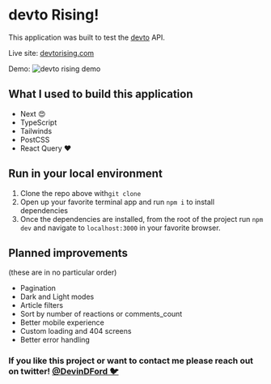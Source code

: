# devto Rising!

This application was built to test the [devto](https://dev.to) API.

Live site: [devtorising.com](https://devtorising.com)

Demo: ![devto rising demo](https://imgur.com/K1HZELa.gif)

## What I used to build this application

- Next 😍
- TypeScript
- Tailwinds
- PostCSS
- React Query ❤️

## Run in your local environment

1. Clone the repo above with`git clone`
2. Open up your favorite terminal app and run `npm i` to install dependencies
3. Once the dependencies are installed, from the root of the project run `npm dev` and navigate to `localhost:3000` in your favorite browser.

## Planned improvements

(these are in no particular order)

- Pagination
- Dark and Light modes
- Article filters
- Sort by number of reactions or comments_count
- Better mobile experience
- Custom loading and 404 screens
- Better error handling

### If you like this project or want to contact me please reach out on twitter! [@DevinDFord 🐦](https://twitter.com/devindford)
